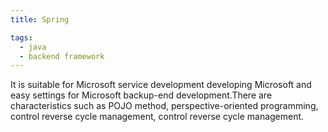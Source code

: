 ```yaml
---
title: Spring

tags:
  - java
  - backend framework
---
```

It is suitable for Microsoft service development developing Microsoft and easy settings for Microsoft backup-end development.There are characteristics such as POJO method, perspective-oriented programming, control reverse cycle management, control reverse cycle management.